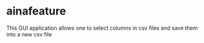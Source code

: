 # ainafeature
This GUI application allows one to select columns in csv files and save them into a new csv file
